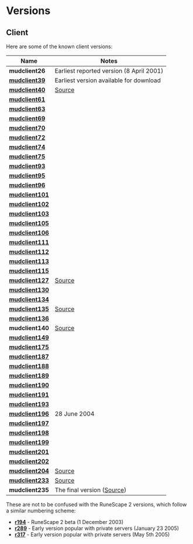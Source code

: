 # Versions

## Client

Here are some of the known client versions:

| Name | Notes |
|------|-----|
| **mudclient26** | Earliest reported version (8 April 2001) |
| **[mudclient39](http://rscdump.com/mudclient39.jar)** | Earliest version available for download |
| **[mudclient40](http://rscdump.com/mudclient40.jar)** | [Source](https://bitbucket.org/eggsampler/rsc/src/master/40/) |
| **[mudclient61](http://rscdump.com/mudclient61.jar)** | |
| **[mudclient63](http://rscdump.com/mudclient63.jar)** | |
| **[mudclient69](http://rscdump.com/mudclient69.jar)** | |
| **[mudclient70](http://rscdump.com/mudclient70.jar)** | |
| **[mudclient72](http://rscdump.com/mudclient72.jar)** | |
| **[mudclient74](http://rscdump.com/mudclient74.jar)** | |
| **[mudclient75](http://rscdump.com/mudclient75.jar)** | |
| **[mudclient93](http://rscdump.com/mudclient93.jar)** | |
| **[mudclient95](http://rscdump.com/mudclient95.jar)** | |
| **[mudclient96](http://rscdump.com/mudclient96.jar)** | |
| **[mudclient101](http://rscdump.com/mudclient101.jar)** | |
| **[mudclient102](http://rscdump.com/mudclient102.jar)** | |
| **[mudclient103](http://rscdump.com/mudclient103.jar)** | |
| **[mudclient105](http://rscdump.com/mudclient105.jar)** | |
| **[mudclient106](http://rscdump.com/mudclient106.jar)** | |
| **[mudclient111](http://rscdump.com/mudclient111.jar)** | |
| **[mudclient112](http://rscdump.com/mudclient112.jar)** | |
| **[mudclient113](http://rscdump.com/mudclient113.jar)** | |
| **[mudclient115](http://rscdump.com/mudclient115.jar)** | |
| **[mudclient127](http://rscdump.com/mudclient127.jar)** | [Source](https://bitbucket.org/eggsampler/rsc/src/master/127/) |
| **[mudclient130](http://rscdump.com/mudclient130.jar)** | |
| **[mudclient134](http://rscdump.com/mudclient134.jar)** | |
| **[mudclient135](http://rscdump.com/mudclient135.jar)** | [Source](https://bitbucket.org/_mthd0/rsc/src) |
| **[mudclient136](http://rscdump.com/mudclient136.jar)** | |
| **mudclient140** | [Source](https://bitbucket.org/Hikilaka/mudclient-140/src) |
| **[mudclient149](http://rscdump.com/mudclient149.jar)** | |
| **[mudclient175](http://rscdump.com/mudclient175.jar)** | |
| **[mudclient187](http://rscdump.com/mudclient187.jar)** | |
| **[mudclient188](http://rscdump.com/mudclient188.jar)** | |
| **[mudclient189](http://rscdump.com/mudclient189.jar)** | |
| **[mudclient190](http://rscdump.com/mudclient190.jar)** | |
| **[mudclient191](http://rscdump.com/mudclient191.jar)** | |
| **[mudclient193](http://rscdump.com/mudclient193.jar)** | |
| **[mudclient196](http://rscdump.com/mudclient196.jar)** | 28 June 2004 |
| **[mudclient197](http://rscdump.com/mudclient197.jar)** | |
| **[mudclient198](http://rscdump.com/mudclient198.jar)** | |
| **[mudclient199](http://rscdump.com/mudclient199.jar)** | |
| **[mudclient201](http://rscdump.com/mudclient201.jar)** | |
| **[mudclient202](https://github.com/tomfitzhenry/runescape-classic-dump/tree/master/rs1/rs1/v202)** | |
| **[mudclient204](https://github.com/tomfitzhenry/RuneScape-classic-dump/blob/master/eXemplar's-collection/exemplar/rs1/rs1/mudclients/mudclient204.jar)** | [Source](https://bitbucket.org/eggsampler/rsc/src/master/204/) |
| **[mudclient233](https://bitbucket.org/eggsampler/rsc/src/63e3a5c9482c27b3555b38b6a6b9453d2f1771c4/jars)** | [Source](https://bitbucket.org/eggsampler/rsc/src/master/233/) |
| **mudclient235** | The final version ([Source](https://github.com/rsc-g15/rsc-235-deob)) |

These are not to be confused with the RuneScape 2 versions, which follow a similar numbering scheme:

 - **[r194](http://rsclients.wikia.com/wiki/Revision_194)** - RuneScape 2 beta (1 December 2003)
 - **[r289](http://rsclients.wikia.com/wiki/Revision_289)** - Early version popular with private servers (January 23 2005)
 - **[r317](http://rsclients.wikia.com/wiki/Revision_317)** - Early version popular with private servers (May 5th 2005)
